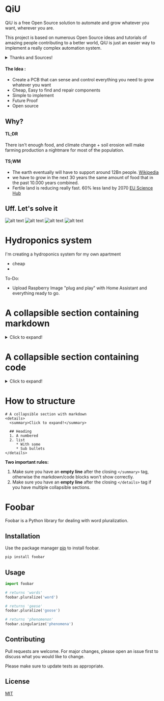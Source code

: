 # QiU

QiU is a free Open Source solution to automate and grow whatever you want, wherever you are. 

This project is based on numerous Open Source ideas and tutorials of amazing people contributing to a better world, QiU is just an easier way to implement a really complex automation system.



<details>
##  <summary>Thanks and Sources!</summary>
  

[Led Gardener Github](Led Gardener: https://github.com/ledgardener/gardenAutomation)


[Wikipedia](https://en.wikipedia.org/wiki/Projections_of_population_growth) 

Electronic Clinic
Arduino Hydroponics, DIY Hydroponics System using pH Sensor & EC Sensor, Hydroponic
https://www.youtube.com/watch?v=rguFeznEELs&t=908s

pH meter Arduino, pH Meter Calibration, DIYMORE pH Sensor, pH Sensor Arduino Code, pH of liquids
https://www.youtube.com/watch?v=zUEl3Y3yKL4

TDS Sensor Arduino, TDS in Water PPM Value, Total Dissolved Solids, Water Quality Monitoring
https://www.youtube.com/watch?v=a4zfBkQ4LcE


Kyle Gabriel
Build an Automated Hydroponic System
https://www.youtube.com/watch?v=nyqykZK2Ev4



</details>

#### The Idea :
* Create a PCB that can sense and control everything you need to grow whatever you want
* Cheap, Easy to find and repair components
* Simple to implement
* Future Proof
* Open source


## Why?

#### TL;DR

There isn't enough food, and climate change + soil erosion will make farming production a nightmare for most of the population.

#### TS;WM
* The earth eventually will have to support around 12Bn people. [Wikipedia](https://en.wikipedia.org/wiki/Projections_of_population_growth) 
* we have to grow in the next 30 years the same amount of food that in the past 10.000 years combined.
* Fertile land is reducing really fast. 60% less land by 2070 [EU Science Hub](https://ec.europa.eu/jrc/en/news/global-soil-erosion-projected-be-worse-previously-expected)

## Uff. Let's solve it

![alt text](https://github.com/jnrivra/QiU/blob/main/Images/PCB_3D.png)
![alt text](https://github.com/jnrivra/QiU/blob/main/Images/PCB_Board.png)
![alt text](https://github.com/jnrivra/QiU/blob/main/Images/PCB_Silk.png)
![alt text](https://github.com/jnrivra/QiU/blob/main/Images/3D_Apartment_MicroFarm.png)








# Hydroponics system

I'm creating a hydroponics system for my own apartment

* cheap
* 


To-Do:
* Upload Raspberry Image "plug and play" with Home Assistant and everything ready to go.

# A collapsible section containing markdown
<details>
  <summary>Click to expand!</summary>
  
  ## Heading
  1. A numbered
  2. list
     * With some
     * Sub bullets
</details>

# A collapsible section containing code
<details>
  <summary>Click to expand!</summary>
  
  ```javascript
    function logSometing(something) {
      console.log(`Logging: ${something}`);
    }
  ```
</details>

# How to structure
```
# A collapsible section with markdown
<details>
  <summary>Click to expand!</summary>
  
  ## Heading
  1. A numbered
  2. list
     * With some
     * Sub bullets
</details>
```
**Two important rules:**
1. Make sure you have an **empty line** after the closing `</summary>` tag, otherwise the markdown/code blocks won't show correctly.
2. Make sure you have an **empty line** after the closing `</details>` tag if you have multiple collapsible sections.








# Foobar

Foobar is a Python library for dealing with word pluralization.

## Installation

Use the package manager [pip](https://pip.pypa.io/en/stable/) to install foobar.

```bash
pip install foobar
```

## Usage

```python
import foobar

# returns 'words'
foobar.pluralize('word')

# returns 'geese'
foobar.pluralize('goose')

# returns 'phenomenon'
foobar.singularize('phenomena')
```

## Contributing
Pull requests are welcome. For major changes, please open an issue first to discuss what you would like to change.

Please make sure to update tests as appropriate.

## License
[MIT](https://choosealicense.com/licenses/mit/)
